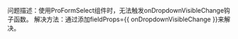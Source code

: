 问题描述：使用ProFormSelect组件时，无法触发onDropdownVisibleChange钩子函数。
解决方法：通过添加fieldProps={{ onDropdownVisibleChange }}来解决。

